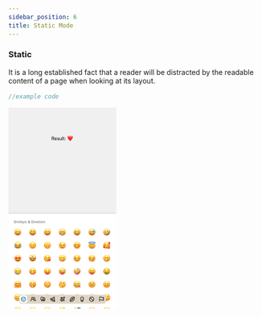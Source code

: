 ```yaml
---
sidebar_position: 6
title: Static Mode
---
```


### Static

It is a long established fact that a reader will be distracted by the readable content of a page when looking at its layout.

```jsx
//example code
```

![Preview](../../../assets/static-preview.jpg)
